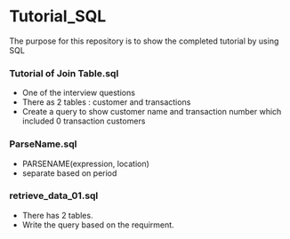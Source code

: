 # Tutorial_SQL
The purpose for this repository is to show the completed tutorial by using SQL

### Tutorial of Join Table.sql
+ One of the interview questions
+ There as 2 tables : customer and transactions
+ Create a query to show customer name and transaction number which included 0 transaction customers  

### ParseName.sql
+ PARSENAME(expression, location)
+ separate based on period  

### retrieve_data_01.sql
+ There has 2 tables.
+ Write the query based on the requirment.
